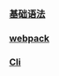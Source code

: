 
### [基础语法](../Vuenote/01-base/README.md)
### [webpack](../Vuenote/02-webpack%2Bv2/README.md)
### [Cli](../Vuenote/03-cli/README.md)
